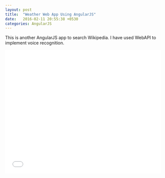 ```yaml
---
layout: post
title:  "Weather Web App Using AngularJS"
date:   2016-02-11 20:55:38 +0530
categories: AngularJS
---
```

This is another AngularJS app to search Wikipedia. I have used WebAPI to implement voice recognition.

<iframe height='400' scrolling='no' title='LWMZdY' src='//codepen.io/Venkateshwaran-1472016184/embed/LWMZdY/?height=265&theme-id=dark&default-tab=result&embed-version=2' frameborder='no' allowtransparency='true' allowfullscreen='true' style='width: 100%;'>See the Pen <a href='http://codepen.io/Venkateshwaran-1472016184/pen/LWMZdY/'>LWMZdY</a> by Venkateshwaran (<a href='http://codepen.io/Venkateshwaran-1472016184'>@Venkateshwaran-1472016184</a>) on <a href='http://codepen.io'>CodePen</a>.
</iframe>

[jekyll-docs]: https://jekyllrb.com/docs/home
[jekyll-gh]:   https://github.com/jekyll/jekyll
[jekyll-talk]: https://talk.jekyllrb.com/
